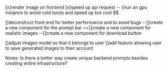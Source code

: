 [x]render image on frontend
[x]speed up api request -- //run an gpu instance to avoid cold boots and speed up but cost $$

[]deconstruct front end for better performance and to avoid bugs
--[]create a new component for the prompt bar
==[]create a new component for realistic images
--[]create a new component for download button

[]adjust images model so that it belongs to user
[]add feature allowing user to save generated images to their account


Notes:
Is there a better way create unique backend prompts besides creating entire infrastructure?

